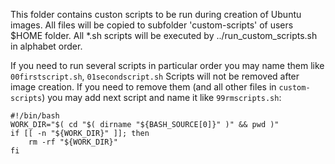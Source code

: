 This folder contains custon scripts to be run during creation of Ubuntu images.
All files will be copied to subfolder 'custom-scripts' of users $HOME folder.
All *.sh scripts will be executed by ../run_custom_scripts.sh in alphabet order.

If you need to run several scripts in particular order you may name them like  `00firstscript.sh`, `01secondscript.sh`
Scripts will not be removed after image creation. If you need to remove them (and all other files in `custom-scripts`) you may add next script and name it like `99rmscripts.sh`:
```
#!/bin/bash
WORK_DIR="$( cd "$( dirname "${BASH_SOURCE[0]}" )" && pwd )"
if [[ -n "${WORK_DIR}" ]]; then
    rm -rf "${WORK_DIR}"
fi
```